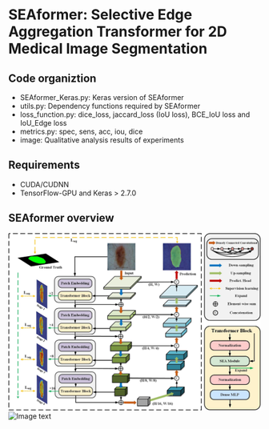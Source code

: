# SEAformer: Selective Edge Aggregation Transformer for 2D Medical Image Segmentation

## Code organiztion
- SEAformer_Keras.py: Keras version of SEAformer
- utils.py: Dependency functions required by SEAformer
- loss_function.py: dice_loss, jaccard_loss (IoU loss), BCE_IoU loss and IoU_Edge loss
- metrics.py: spec, sens, acc, iou, dice
- image: Qualitative analysis results of experiments

## Requirements
- CUDA/CUDNN
- TensorFlow-GPU and Keras > 2.7.0

## SEAformer overview
![Image text](https://github.com/Cjl-MedSeg/SEAformer/blob/SEAformer/Image/SEAformer_overview.jpg)
![Image text](https://github.com/Cjl-MedSeg/SEAformer/blob/SEAformer/Image/SEAformer_module.jpg)